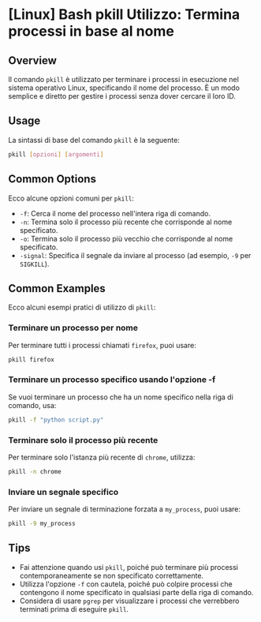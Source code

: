 # [Linux] Bash pkill Utilizzo: Termina processi in base al nome

## Overview
Il comando `pkill` è utilizzato per terminare i processi in esecuzione nel sistema operativo Linux, specificando il nome del processo. È un modo semplice e diretto per gestire i processi senza dover cercare il loro ID.

## Usage
La sintassi di base del comando `pkill` è la seguente:

```bash
pkill [opzioni] [argomenti]
```

## Common Options
Ecco alcune opzioni comuni per `pkill`:

- `-f`: Cerca il nome del processo nell'intera riga di comando.
- `-n`: Termina solo il processo più recente che corrisponde al nome specificato.
- `-o`: Termina solo il processo più vecchio che corrisponde al nome specificato.
- `-signal`: Specifica il segnale da inviare al processo (ad esempio, `-9` per `SIGKILL`).

## Common Examples
Ecco alcuni esempi pratici di utilizzo di `pkill`:

### Terminare un processo per nome
Per terminare tutti i processi chiamati `firefox`, puoi usare:

```bash
pkill firefox
```

### Terminare un processo specifico usando l'opzione -f
Se vuoi terminare un processo che ha un nome specifico nella riga di comando, usa:

```bash
pkill -f "python script.py"
```

### Terminare solo il processo più recente
Per terminare solo l'istanza più recente di `chrome`, utilizza:

```bash
pkill -n chrome
```

### Inviare un segnale specifico
Per inviare un segnale di terminazione forzata a `my_process`, puoi usare:

```bash
pkill -9 my_process
```

## Tips
- Fai attenzione quando usi `pkill`, poiché può terminare più processi contemporaneamente se non specificato correttamente.
- Utilizza l'opzione `-f` con cautela, poiché può colpire processi che contengono il nome specificato in qualsiasi parte della riga di comando.
- Considera di usare `pgrep` per visualizzare i processi che verrebbero terminati prima di eseguire `pkill`.